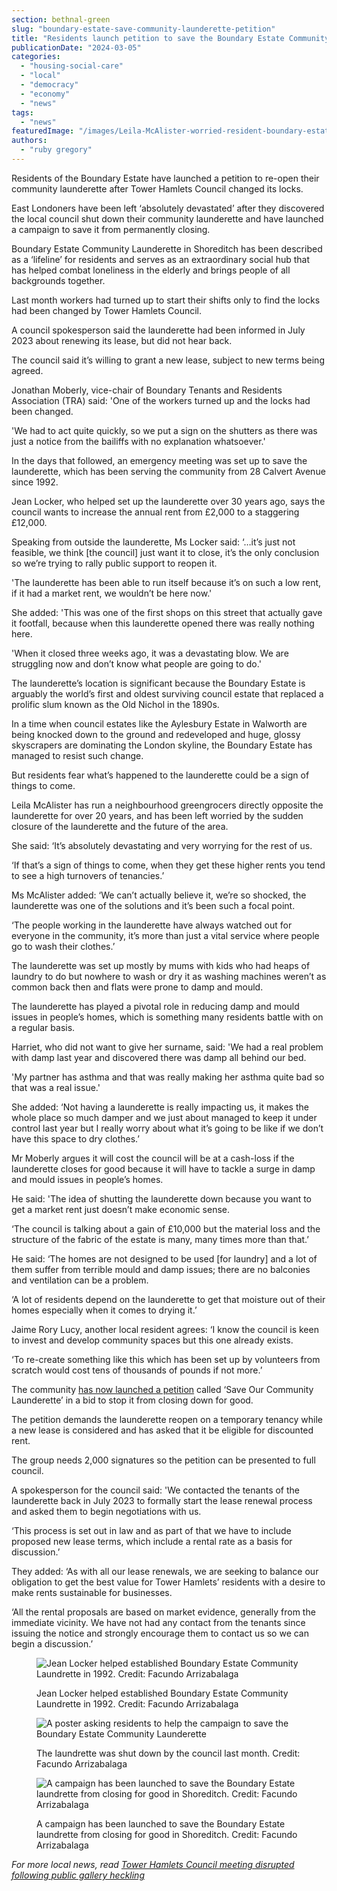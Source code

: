 ```yaml
---
section: bethnal-green
slug: "boundary-estate-save-community-launderette-petition"
title: "Residents launch petition to save the Boundary Estate Community Launderette"
publicationDate: "2024-03-05"
categories: 
  - "housing-social-care"
  - "local"
  - "democracy"
  - "economy"
  - "news"
tags: 
  - "news"
featuredImage: "/images/Leila-McAlister-worried-resident-boundary-estate-launderette.jpg"
authors: 
  - "ruby gregory"
---
```


Residents of the Boundary Estate have launched a petition to re-open their community launderette after Tower Hamlets Council changed its locks.

East Londoners have been left ‘absolutely devastated’ after they discovered the local council shut down their community launderette and have launched a campaign to save it from permanently closing.

Boundary Estate Community Launderette in Shoreditch has been described as a ‘lifeline’ for residents and serves as an extraordinary social hub that has helped combat loneliness in the elderly and brings people of all backgrounds together.

Last month workers had turned up to start their shifts only to find the locks had been changed by Tower Hamlets Council.

A council spokesperson said the launderette had been informed in July 2023 about renewing its lease, but did not hear back.

The council said it’s willing to grant a new lease, subject to new terms being agreed.

Jonathan Moberly, vice-chair of Boundary Tenants and Residents Association (TRA) said: 'One of the workers turned up and the locks had been changed. 

'We had to act quite quickly, so we put a sign on the shutters as there was just a notice from the bailiffs with no explanation whatsoever.'

In the days that followed, an emergency meeting was set up to save the launderette, which has been serving the community from 28 Calvert Avenue since 1992.

Jean Locker, who helped set up the launderette over 30 years ago, says the council wants to increase the annual rent from £2,000 to a staggering £12,000.

Speaking from outside the launderette, Ms Locker said: ‘…it’s just not feasible, we think \[the council\] just want it to close, it’s the only conclusion so we’re trying to rally public support to reopen it.

'The launderette has been able to run itself because it’s on such a low rent, if it had a market rent, we wouldn’t be here now.'

She added: 'This was one of the first shops on this street that actually gave it footfall, because when this launderette opened there was really nothing here.

'When it closed three weeks ago, it was a devastating blow. We are struggling now and don’t know what people are going to do.'

The launderette’s location is significant because the Boundary Estate is arguably the world’s first and oldest surviving council estate that replaced a prolific slum known as the Old Nichol in the 1890s.

In a time when council estates like the Aylesbury Estate in Walworth are being knocked down to the ground and redeveloped and huge, glossy skyscrapers are dominating the London skyline, the Boundary Estate has managed to resist such change.

But residents fear what’s happened to the launderette could be a sign of things to come.

Leila McAlister has run a neighbourhood greengrocers directly opposite the launderette for over 20 years, and has been left worried by the sudden closure of the launderette and the future of the area.

She said: ‘It’s absolutely devastating and very worrying for the rest of us.

‘If that’s a sign of things to come, when they get these higher rents you tend to see a high turnovers of tenancies.’

Ms McAlister added: ‘We can’t actually believe it, we’re so shocked, the launderette was one of the solutions and it’s been such a focal point.

‘The people working in the launderette have always watched out for everyone in the community, it’s more than just a vital service where people go to wash their clothes.’

The launderette was set up mostly by mums with kids who had heaps of laundry to do but nowhere to wash or dry it as washing machines weren’t as common back then and flats were prone to damp and mould.

The launderette has played a pivotal role in reducing damp and mould issues in people’s homes, which is something many residents battle with on a regular basis.

Harriet, who did not want to give her surname, said: 'We had a real problem with damp last year and discovered there was damp all behind our bed.

'My partner has asthma and that was really making her asthma quite bad so that was a real issue.'

She added: ‘Not having a launderette is really impacting us, it makes the whole place so much damper and we just about managed to keep it under control last year but I really worry about what it’s going to be like if we don’t have this space to dry clothes.’

Mr Moberly argues it will cost the council will be at a cash-loss if the launderette closes for good because it will have to tackle a surge in damp and mould issues in people’s homes.

He said: 'The idea of shutting the launderette down because you want to get a market rent just doesn’t make economic sense.

‘The council is talking about a gain of £10,000 but the material loss and the structure of the fabric of the estate is many, many times more than that.’

He said: ‘The homes are not designed to be used \[for laundry\] and a lot of them suffer from terrible mould and damp issues; there are no balconies and ventilation can be a problem.

‘A lot of residents depend on the launderette to get that moisture out of their homes especially when it comes to drying it.’

Jaime Rory Lucy, another local resident agrees: ‘I know the council is keen to invest and develop community spaces but this one already exists.

‘To re-create something like this which has been set up by volunteers from scratch would cost tens of thousands of pounds if not more.’

The community [has now launched a petition](https://docs.google.com/forms/d/e/1FAIpQLSdvK4MC8YyOH87gfuytEzF5PcKG9kuvvfk5-QAJzHLxZNjDzg/viewform) called ‘Save Our Community Launderette’ in a bid to stop it from closing down for good.

The petition demands the launderette reopen on a temporary tenancy while a new lease is considered and has asked that it be eligible for discounted rent.

The group needs 2,000 signatures so the petition can be presented to full council.

A spokesperson for the council said: 'We contacted the tenants of the launderette back in July 2023 to formally start the lease renewal process and asked them to begin negotiations with us.

‘This process is set out in law and as part of that we have to include proposed new lease terms, which include a rental rate as a basis for discussion.’

They added: ‘As with all our lease renewals, we are seeking to balance our obligation to get the best value for Tower Hamlets’ residents with a desire to make rents sustainable for businesses.

‘All the rental proposals are based on market evidence, generally from the immediate vicinity. We have not had any contact from the tenants since issuing the notice and strongly encourage them to contact us so we can begin a discussion.’

<figure>

![Jean Locker helped established Boundary Estate Community Laundrette in 1992. Credit: Facundo Arrizabalaga](/images/Jean-Locker-helped-established-Boundary-Estate-Community-Laundrette-in-1992-1024x637.jpg)

<figcaption>

Jean Locker helped established Boundary Estate Community Laundrette in 1992. Credit: Facundo Arrizabalaga

</figcaption>

</figure>

<figure>

![A poster asking residents to help the campaign to save the Boundary Estate Community Launderette](/images/Save-Boundary-Estate-launderette-1024x696.jpg)

<figcaption>

The laundrette was shut down by the council last month. Credit: Facundo Arrizabalaga

</figcaption>

</figure>

<figure>

![A campaign has been launched to save the Boundary Estate laundrette from closing for good in Shoreditch. Credit: Facundo Arrizabalaga](/images/Campaign-to-save-boundary-estate-launderette-1024x683.jpg)

<figcaption>

A campaign has been launched to save the Boundary Estate laundrette from closing for good in Shoreditch. Credit: Facundo Arrizabalaga

</figcaption>

</figure>

_For more local news, read_ [_Tower Hamlets Council meeting disrupted following public gallery heckling_](https://romanroadlondon.com/tower-hamlets-council-meeting-chaos/)
